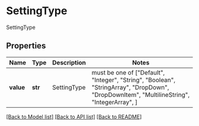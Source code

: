 # SettingType

SettingType

## Properties
Name | Type | Description | Notes
------------ | ------------- | ------------- | -------------
**value** | **str** | SettingType |  must be one of ["Default", "Integer", "String", "Boolean", "StringArray", "DropDown", "DropDownItem", "MultilineString", "IntegerArray", ]

[[Back to Model list]](../README.md#documentation-for-models) [[Back to API list]](../README.md#documentation-for-api-endpoints) [[Back to README]](../README.md)


